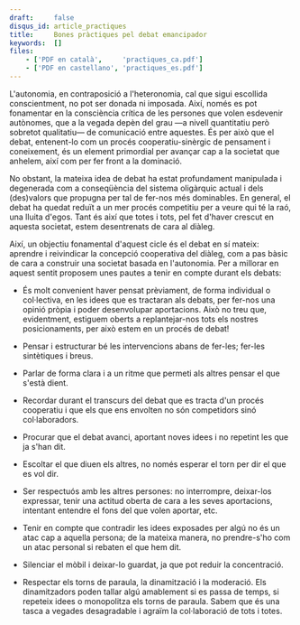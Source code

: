 ```yaml
---
draft:     false
disqus_id: article_practiques
title:     Bones pràctiques pel debat emancipador
keywords:  []
files:
    - ['PDF en català',     'practiques_ca.pdf']
    - ['PDF en castellano', 'practiques_es.pdf']
---
```


L'autonomia, en contraposició a l'heteronomia, cal que sigui escollida conscientment, no pot ser donada ni imposada. Així, només es pot fonamentar en la consciència crítica de les persones que volen esdevenir autònomes, que a la vegada depèn del grau &mdash;a nivell quantitatiu però sobretot qualitatiu&mdash; de comunicació entre aquestes. És per això que el debat, entenent-lo com un procés cooperatiu-sinèrgic de pensament i coneixement, és un element primordial per avançar cap a la societat que anhelem, així com per fer front a la dominació.

No obstant, la mateixa idea de debat ha estat profundament manipulada i degenerada com a conseqüència del sistema oligàrquic actual i dels (des)valors que propugna per tal de fer-nos més dominables. En general, el debat ha quedat reduït a un mer procés competitiu per a veure qui té la raó, una lluita d'egos. Tant és així que totes i tots, pel fet d'haver crescut en  aquesta societat, estem  desentrenats de cara al diàleg.

Així, un objectiu fonamental d'aquest cicle és el debat en sí mateix: aprendre i reivindicar la concepció cooperativa del diàleg, com a pas bàsic de cara a construir una societat basada en l'autonomia. Per a millorar en aquest sentit proposem unes pautes a tenir en compte durant els debats:

- És molt convenient haver pensat prèviament, de forma individual o col·lectiva, en les idees que es tractaran als debats, per fer-nos una opinió pròpia i poder desenvolupar aportacions. Això no treu que, evidentment, estiguem oberts a replantejar-nos tots els nostres posicionaments, per això estem en un procés de debat!

- Pensar i estructurar bé les intervencions abans de fer-les; fer-les sintètiques i breus.

- Parlar de forma clara i a un ritme que permeti als altres pensar el que s'està dient.

- Recordar durant el transcurs del debat que es tracta d'un procés cooperatiu i que els que ens envolten no són competidors sinó col·laboradors.

- Procurar que el debat avanci, aportant noves idees i no repetint les que ja s'han dit.

- Escoltar el que diuen els altres, no només esperar el torn per dir el que   es vol dir.

- Ser respectuós amb les altres persones: no interrompre, deixar-los expressar, tenir una actitud oberta de cara a les seves aportacions, intentant entendre el fons del que volen aportar, etc.

- Tenir en compte que contradir les idees exposades per algú no és un atac cap a aquella persona; de la mateixa manera, no prendre-s'ho com un atac personal si rebaten el que hem dit.

- Silenciar el mòbil i deixar-lo guardat, ja que pot reduir la concentració.

- Respectar els torns de paraula, la dinamització i la moderació. Els dinamitzadors poden tallar algú amablement si es passa de temps, si repeteix idees o monopolitza els torns de paraula. Sabem que és una tasca a vegades desagradable i agraïm la col·laboració de tots i totes.
